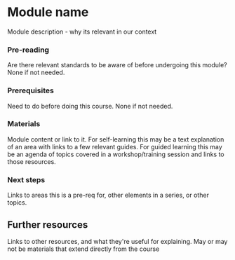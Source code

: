 Module name
===========================

Module description - why its relevant in our context

### Pre-reading

Are there relevant standards to be aware of before undergoing this module? None if not needed.

### Prerequisites

Need to do before doing this course. None if not needed.

### Materials

Module content or link to it. For self-learning this may be a text explanation of an area with links to a few relevant guides. For guided learning this may be an agenda of topics covered in a workshop/training session and links to those resources.

### Next steps

Links to areas this is a pre-req for, other elements in a series, or other topics.



Further resources
----------------------------

Links to other resources, and what they're useful for explaining.
May or may not be materials that extend directly from the course